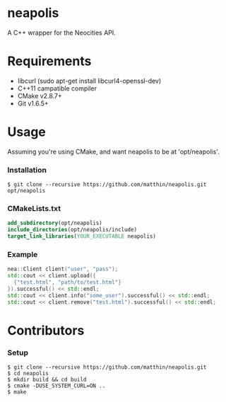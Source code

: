 # neapolis
A C++ wrapper for the Neocities API.

# Requirements
* libcurl (sudo apt-get install libcurl4-openssl-dev)
* C++11 campatible compiler
* CMake v2.8.7+
* Git v1.6.5+

# Usage
Assuming you're using CMake, and want neapolis to be at 'opt/neapolis'.

### Installation
```Shell
$ git clone --recursive https://github.com/matthin/neapolis.git opt/neapolis
```

### CMakeLists.txt
```CMake
add_subdirectory(opt/neapolis)
include_directories(opt/neapolis/include)
target_link_libraries(YOUR_EXECUTABLE neapolis)
```

### Example
```C++
nea::Client client("user", "pass");
std::cout << client.upload({
  {"test.html", "path/to/test.html"}
}).successful() << std::endl;
std::cout << client.info("some_user").successful() << std::endl;
std::cout << client.remove("test.html").successful() << std::endl;
```

# Contributors
### Setup
```Shell
$ git clone --recursive https://github.com/matthin/neapolis.git
$ cd neapolis
$ mkdir build && cd build
$ cmake -DUSE_SYSTEM_CURL=ON ..
$ make
```

